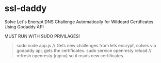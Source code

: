 # ssl-daddy
Solve Let's Encrypt DNS Challenge Automatically for Wildcard Certificates Using Godaddy API


MUST RUN WITH SUDO PRIVILAGES!

> sudo node app.js // Gets new challenges from lets encrypt, solves via godaddy api, gets the certificates.
> sudo service openresty reload // refresh openresty (nginx) so it reads new certificates.

